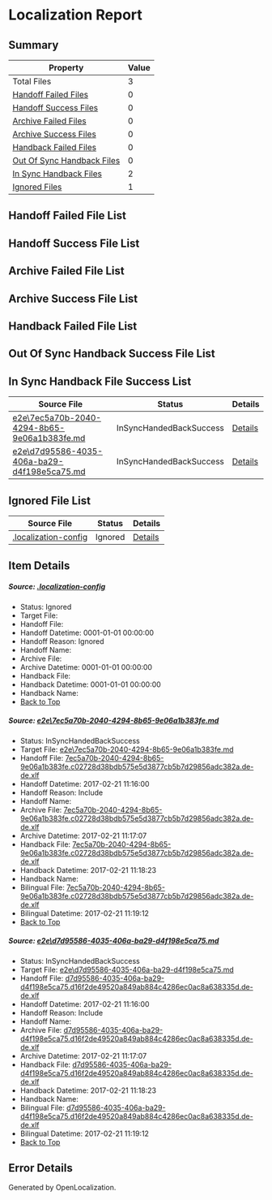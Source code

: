 # <a name='report-top'></a> Localization Report

## Summary
 Property | Value 
 -------- | ----- 
 Total Files | 3
[ Handoff Failed Files ](#handoff-failed-list)| 0
[ Handoff Success Files ](#handoff-success-list)| 0
[ Archive Failed Files ](#archive-failed-list)| 0
[ Archive Success Files ](#archive-success-list)| 0
[ Handback Failed Files ](#handback-failed-list)| 0
[ Out Of Sync Handback Files ](#outofsync-handback-success-list)| 0
[ In Sync Handback Files ](#insync-handback-success-list)| 2
[ Ignored Files ](#ignored-list)| 1

## <a name='handoff-failed-list'></a> Handoff Failed File List

## <a name='handoff-success-list'></a> Handoff Success File List

## <a name='archive-failed-list'></a> Archive Failed File List

## <a name='archive-success-list'></a> Archive Success File List

## <a name='handback-failed-list'></a> Handback Failed File List

## <a name='outofsync-handback-success-list'></a> Out Of Sync Handback Success File List

## <a name='insync-handback-success-list'></a> In Sync Handback File Success List
 Source File | Status | Details 
 ----------- | ------ | ------- 
 [e2e\7ec5a70b-2040-4294-8b65-9e06a1b383fe.md](https://github.com/OpenLocalizationTestOrg/ol-test4/blob/10bd15a7487a8dfd62043d80a5ddc5698e28caa4/e2e/7ec5a70b-2040-4294-8b65-9e06a1b383fe.md) | InSyncHandedBackSuccess | [Details](#bc781c829725b8b63251a0e55b33eb4fefd767681)
 [e2e\d7d95586-4035-406a-ba29-d4f198e5ca75.md](https://github.com/OpenLocalizationTestOrg/ol-test4/blob/10bd15a7487a8dfd62043d80a5ddc5698e28caa4/e2e/d7d95586-4035-406a-ba29-d4f198e5ca75.md) | InSyncHandedBackSuccess | [Details](#036f360ff8f18b1d0b0876ccd1f9d3d90afd81ac2)

## <a name='ignored-list'></a> Ignored File List
 Source File | Status | Details 
 ----------- | ------ | ------- 
 [.localization-config](https://github.com/OpenLocalizationTestOrg/ol-test4/blob/10bd15a7487a8dfd62043d80a5ddc5698e28caa4/.localization-config) | Ignored | [Details](#cb0632cf59c1387fc1742bfb9fa3c47f87e2e5c90)

## Item Details
##### <a name='cb0632cf59c1387fc1742bfb9fa3c47f87e2e5c90'></a> Source: [.localization-config](https://github.com/OpenLocalizationTestOrg/ol-test4/blob/10bd15a7487a8dfd62043d80a5ddc5698e28caa4/.localization-config)
* Status: Ignored
* Target File: 
* Handoff File: 
* Handoff Datetime: 0001-01-01 00:00:00
* Handoff Reason: Ignored
* Handoff Name: 
* Archive File: 
* Archive Datetime: 0001-01-01 00:00:00
* Handback File: 
* Handback Datetime: 0001-01-01 00:00:00
* Handback Name: 
* [Back to Top](#report-top)

##### <a name='bc781c829725b8b63251a0e55b33eb4fefd767681'></a> Source: [e2e\7ec5a70b-2040-4294-8b65-9e06a1b383fe.md](https://github.com/OpenLocalizationTestOrg/ol-test4/blob/10bd15a7487a8dfd62043d80a5ddc5698e28caa4/e2e/7ec5a70b-2040-4294-8b65-9e06a1b383fe.md)
* Status: InSyncHandedBackSuccess
* Target File: [e2e\7ec5a70b-2040-4294-8b65-9e06a1b383fe.md](https://github.com/OpenLocalizationTestOrg/ol-test4-dede/blob/bc80468ec421cb894f08b86feee53d36ceead450/e2e/7ec5a70b-2040-4294-8b65-9e06a1b383fe.md)
* Handoff File: [7ec5a70b-2040-4294-8b65-9e06a1b383fe.c02728d38bdb575e5d3877cb5b7d29856adc382a.de-de.xlf](https://github.com/OpenLocalizationTestOrg/ol-test4-handoff/blob/a242c961bcdd54bdda13e2abe5088b83d2ce1f44/ol-handoff/OpenLocalizationTestOrg/ol-test4-dede/xinjiang/ht/7ec5a70b-2040-4294-8b65-9e06a1b383fe.c02728d38bdb575e5d3877cb5b7d29856adc382a.de-de.xlf)
* Handoff Datetime: 2017-02-21 11:16:00
* Handoff Reason: Include
* Handoff Name: 
* Archive File: [7ec5a70b-2040-4294-8b65-9e06a1b383fe.c02728d38bdb575e5d3877cb5b7d29856adc382a.de-de.xlf](https://github.com/OpenLocalizationTestOrg/ol-test4-handoff/blob/ca6198d03686fd1aeb5f0a83f10cebb70fca082f/ol-archive/OpenLocalizationTestOrg/ol-test4-dede/xinjiang/ht/7ec5a70b-2040-4294-8b65-9e06a1b383fe.c02728d38bdb575e5d3877cb5b7d29856adc382a.de-de.xlf)
* Archive Datetime: 2017-02-21 11:17:07
* Handback File: [7ec5a70b-2040-4294-8b65-9e06a1b383fe.c02728d38bdb575e5d3877cb5b7d29856adc382a.de-de.xlf](https://github.com/OpenLocalizationTestOrg/ol-test4-handback/blob/6b96f0f458fd8771bd5db7e49783b0f458d79a44/ol-handback/OpenLocalizationTestOrg/ol-test4-dede/xinjiang/ht/7ec5a70b-2040-4294-8b65-9e06a1b383fe.c02728d38bdb575e5d3877cb5b7d29856adc382a.de-de.xlf)
* Handback Datetime: 2017-02-21 11:18:23
* Handback Name: 
* Bilingual File: [7ec5a70b-2040-4294-8b65-9e06a1b383fe.c02728d38bdb575e5d3877cb5b7d29856adc382a.de-de.xlf](https://github.com/OpenLocalizationTestOrg/ol-test4-handback/blob/6b96f0f458fd8771bd5db7e49783b0f458d79a44/ol-handback/OpenLocalizationTestOrg/ol-test4-dede/xinjiang/ht/7ec5a70b-2040-4294-8b65-9e06a1b383fe.c02728d38bdb575e5d3877cb5b7d29856adc382a.de-de.xlf)
* Bilingual Datetime: 2017-02-21 11:19:12
* [Back to Top](#report-top)

##### <a name='036f360ff8f18b1d0b0876ccd1f9d3d90afd81ac2'></a> Source: [e2e\d7d95586-4035-406a-ba29-d4f198e5ca75.md](https://github.com/OpenLocalizationTestOrg/ol-test4/blob/10bd15a7487a8dfd62043d80a5ddc5698e28caa4/e2e/d7d95586-4035-406a-ba29-d4f198e5ca75.md)
* Status: InSyncHandedBackSuccess
* Target File: [e2e\d7d95586-4035-406a-ba29-d4f198e5ca75.md](https://github.com/OpenLocalizationTestOrg/ol-test4-dede/blob/bc80468ec421cb894f08b86feee53d36ceead450/e2e/d7d95586-4035-406a-ba29-d4f198e5ca75.md)
* Handoff File: [d7d95586-4035-406a-ba29-d4f198e5ca75.d16f2de49520a849ab884c4286ec0ac8a638335d.de-de.xlf](https://github.com/OpenLocalizationTestOrg/ol-test4-handoff/blob/a242c961bcdd54bdda13e2abe5088b83d2ce1f44/ol-handoff/OpenLocalizationTestOrg/ol-test4-dede/xinjiang/ht/d7d95586-4035-406a-ba29-d4f198e5ca75.d16f2de49520a849ab884c4286ec0ac8a638335d.de-de.xlf)
* Handoff Datetime: 2017-02-21 11:16:00
* Handoff Reason: Include
* Handoff Name: 
* Archive File: [d7d95586-4035-406a-ba29-d4f198e5ca75.d16f2de49520a849ab884c4286ec0ac8a638335d.de-de.xlf](https://github.com/OpenLocalizationTestOrg/ol-test4-handoff/blob/ca6198d03686fd1aeb5f0a83f10cebb70fca082f/ol-archive/OpenLocalizationTestOrg/ol-test4-dede/xinjiang/ht/d7d95586-4035-406a-ba29-d4f198e5ca75.d16f2de49520a849ab884c4286ec0ac8a638335d.de-de.xlf)
* Archive Datetime: 2017-02-21 11:17:07
* Handback File: [d7d95586-4035-406a-ba29-d4f198e5ca75.d16f2de49520a849ab884c4286ec0ac8a638335d.de-de.xlf](https://github.com/OpenLocalizationTestOrg/ol-test4-handback/blob/6b96f0f458fd8771bd5db7e49783b0f458d79a44/ol-handback/OpenLocalizationTestOrg/ol-test4-dede/xinjiang/ht/d7d95586-4035-406a-ba29-d4f198e5ca75.d16f2de49520a849ab884c4286ec0ac8a638335d.de-de.xlf)
* Handback Datetime: 2017-02-21 11:18:23
* Handback Name: 
* Bilingual File: [d7d95586-4035-406a-ba29-d4f198e5ca75.d16f2de49520a849ab884c4286ec0ac8a638335d.de-de.xlf](https://github.com/OpenLocalizationTestOrg/ol-test4-handback/blob/6b96f0f458fd8771bd5db7e49783b0f458d79a44/ol-handback/OpenLocalizationTestOrg/ol-test4-dede/xinjiang/ht/d7d95586-4035-406a-ba29-d4f198e5ca75.d16f2de49520a849ab884c4286ec0ac8a638335d.de-de.xlf)
* Bilingual Datetime: 2017-02-21 11:19:12
* [Back to Top](#report-top)


## Error Details

Generated by OpenLocalization.
